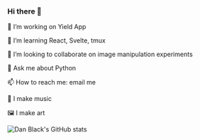### Hi there 👋

🔭 I’m working on Yield App

🌱 I’m learning React, Svelte, tmux

👯 I’m looking to collaborate on image manipulation experiments

💬 Ask me about Python

📫 How to reach me: email me

🎸 I make music

🖼 I make art

<!--
**dyspop/dyspop** is a ✨ _special_ ✨ repository because its `README.md` (this file) appears on your GitHub profile.

Here are some ideas to get you started:

- 🔭 I’m currently working on ...
- 🌱 I’m currently learning ...
- 👯 I’m looking to collaborate on ...
- 🤔 I’m looking for help with ...
- 💬 Ask me about ...
- 📫 How to reach me: ...
- 😄 Pronouns: ...
- ⚡ Fun fact: ...
-->

![Dan Black's GitHub stats](https://github-readme-stats.vercel.app/api?username=dyspop&count_private=true&show_icons=true&title_color=ffffff&icon_color=f2d9dd&text_color=f0dbd9&bg_color=145,394438,595354,825258,543855,568237,357374,882675,772476,274267,865874,475832,276336,575823,563477,262762,252434,566673,777774,727738,255254,256868,775477,527265,533364,242866,262375,657564,544882,226334,845773,563776,365287,262423,547665,747383,834262,823824,575634,437322,388878,486244,243755,263273,528437,457848,636763,676734,766744,346486,887335,372268,736727,483388,646777,848636,446345,632536,634865,587253,286734,588564,553226,227856,862784,422546,474534,428673,443357,483266,473467,842456,732582,847636,425773,782378,853764,727427,364226,622828,348888,768656,857824,265868,888222,478232,246345,432553,223746,663782,552883,752284,226275,252374,785554,685373,626374,342756,466264,837537,227343,772287,824675,834557,446767,683757,252273,854245,632488,574472,825584,588342,653588,636324,456448,645248,854777,373347,482248,845848,434553,283765,636627,858255,234548,473687,544222,473844,878883,886365,573857,356774,528627,278866,522262,853462,667474,246678,876826,228352,748625,335566,765836,863733,386747,544865,667854,256757,283474,337626,748366,752734,733687,738664,764687,366748,686248,758573,426633,356746,845578,457446,235423,664638,734875,256547,563832,858558,648733,273385,577763,335672,643655,723432,574263,876882,373758,555638,673387,586682,277238,762378,823462,444387,623354,762372,628272,675447,257743,584366,367775,327376,246563,265677,738625,488578,783732,565456,747328,834452,463556,266683,566576,728463,426485,383862,566423,648686,626753,282722,232233,663473,848768,558687,558726,746783,325542,475534,225728,723632,733887,644537,772447,643373,562866,475547,668686,377586,256563,486247,234647,527468,234822,322884,645866,756882,468742,865256,274366,843673,575476,265773,288373,866628,445345,375234,362837,843468,688374,325784,733782,872744,248364,544422,434758,744244,357674,823787,237328,256868&hide_border=true)

